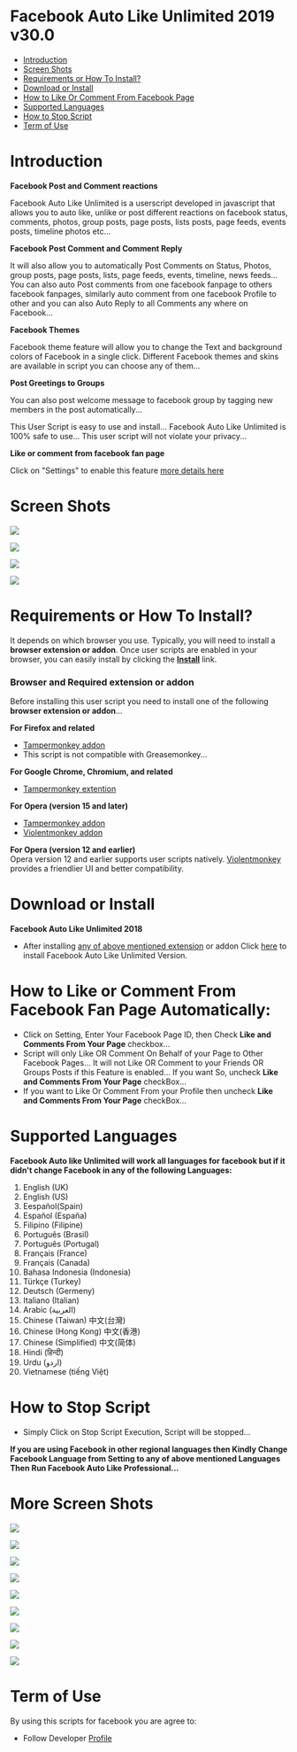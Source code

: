 Facebook Auto Like Unlimited 2019 v30.0
==============================
- [Introduction](#introduction)
- [Screen Shots](#screen-shots)
- [Requirements or How To Install?](#requirements-or-how-to-install)
- [Download or Install](#download-or-install)
- [How to Like Or Comment From Facebook Page](#how-to-like-or-comment-from-facebook-fan-page-automatically)
- [Supported Languages](#supported-languages)
- [How to Stop Script](#how-to-stop-script)
- [Term of Use](#term-of-use)

Introduction
============
<b>Facebook Post and Comment reactions</b>

   Facebook Auto Like Unlimited is a userscript developed in javascript that allows you to auto like, unlike or post different reactions on facebook status, comments, photos, group posts, page posts, lists posts, page feeds, events posts, timeline photos etc...
  
  <b>Facebook Post Comment and Comment Reply</b>
  
   It will also allow you to automatically Post Comments on Status, Photos, group posts, page posts, lists, page feeds, events, timeline, news feeds... You can also auto Post comments from one facebook fanpage to others facebook fanpages, similarly auto comment from one facebook Profile to other and you can also Auto Reply to all Comments any where on Facebook...
  
   <b>Facebook Themes</b>
   
   Facebook theme feature will allow you to change the Text and background colors of Facebook in a single click. Different Facebook themes and skins are available in script you can choose any of them...
   
   <b>Post Greetings to Groups</b>
   
   You can also post welcome message to facebook group by tagging new members in the post automatically...
    
   This User Script is easy to use and install... Facebook Auto Like Unlimited is 100% safe to use... This user script will not violate your privacy... 
   
   <b>Like or comment from facebook fan page</b>
   
   Click on "Settings" to enable this feature [more details here](#how-to-like-or-comment-from-facebook-fan-page-automatically)

Screen Shots
===================
![](https://github.com/ZiaUrR3hman/FacebookAutoLikeProfessional/raw/master/images/LikeOrCommentAsFacebookPageScript.png)

![](https://github.com/ZiaUrR3hman/FacebookAutoLikeProfessional/raw/master/images/facebookAutoLikeUnlimitedChangeTheme.PNG)

![](https://github.com/ZiaUrR3hman/FacebookAutoLikeProfessional/raw/master/images/postCommentMenu.PNG)

![](https://github.com/ZiaUrR3hman/FacebookAutoLikeProfessional/raw/master/images/AutoReplyToCOmments.png)


Requirements or How To Install?
===================
It depends on which browser you use. Typically, you will need to install a <b>browser extension or addon</b>.
Once user scripts are enabled in your browser, you can easily install by clicking the  <b>[Install](#download-or-install)</b> link.

<h3>Browser and Required extension or addon</h3>
Before installing this user script you need to install one of the following <b>browser extension or addon</b>...

<b>For Firefox and related</b>
  - [Tampermonkey addon](https://addons.mozilla.org/en-US/firefox/addon/tampermonkey/)<br>
  - This script is not compatible with Greasemonkey...

<b>For Google Chrome, Chromium, and related</b>
  - [Tampermonkey extention](https://chrome.google.com/webstore/detail/tampermonkey/dhdgffkkebhmkfjojejmpbldmpobfkfo) <br>

<b>For Opera (version 15 and later)</b>
  - [Tampermonkey addon](https://addons.opera.com/en/extensions/details/tampermonkey-beta)<br>
  - [Violentmonkey addon](https://addons.opera.com/en/extensions/details/violent-monkey)

<b>For Opera (version 12 and earlier)</b><br>
Opera version 12 and earlier supports user scripts natively. [Violentmonkey](https://addons.opera.com/en/extensions/details/violent-monkey) provides a friendlier UI and better compatibility.

Download or Install
===================
<b>Facebook Auto Like Unlimited 2018</b>
- After installing [any of above mentioned extension](#requirements-or-how-to-install) or addon Click [here](https://raw.githubusercontent.com/ZiaUrR3hman/FacebookAutoLikeProfessional/master/FacebookAutoLikeUnlimited.user.js) to install Facebook Auto Like Unlimited Version.

How to Like or Comment From Facebook Fan Page Automatically:
========================================================
  - Click on Setting, Enter Your Facebook Page ID, then Check <b>Like and Comments From Your Page</b> checkbox...
  - Script will only Like OR Comment On Behalf of your Page to Other Facebook Pages... It will not Like OR Comment to your Friends OR Groups Posts if this Feature is enabled... If you want So, uncheck <b>Like and Comments From Your Page</b> checkBox...
  - If you want to Like Or Comment From your Profile then uncheck <b>Like and Comments From Your Page</b> checkBox...

Supported Languages
===================
<b>Facebook Auto like Unlimited will work all languages for facebook but if it didn't change Facebook in any of the following Languages:</b>

1.	English (UK)<br>
2.	English (US)<br>
3.	Eespañol(Spain)<br>
4.	Español (España)<br>
5.	Filipino (Filipine)<br>
6.	Português (Brasil)<br>
7.	Português (Portugal)<br>
8.	Français (France)<br>
9.	Français (Canada)<br>
10.	Bahasa Indonesia (Indonesia)<br>
11.	Türkçe (Turkey)<br>
12.	Deutsch (Germeny)<br>
13.	Italiano (Italian)<br>
14.	Arabic (العربية)<br>
15.	Chinese (Taiwan) 中文(台灣)<br>
16.	Chinese (Hong Kong) 中文(香港)<br>
17.	Chinese (Simplified) 中文(简体)<br>
18.	Hindi (हिन्दी) <br>
19.	Urdu (اردو)<br>
20.	Vietnamese (tiếng Việt)<br>

How to Stop Script
=================
  - Simply Click on Stop Script Execution, Script will be stopped...
    
<b>If you are using Facebook in other regional languages then Kindly Change Facebook Language from Setting to any of above mentioned Languages Then Run Facebook Auto Like Professional...</b>

More Screen Shots
===================

![](https://github.com/ZiaUrR3hman/FacebookAutoLikeProfessional/raw/master/images/ViewRandomCOmments.png)

![](https://github.com/ZiaUrR3hman/FacebookAutoLikeProfessional/raw/master/images/ChangeSpeed.png)

![](https://github.com/ZiaUrR3hman/FacebookAutoLikeProfessional/raw/master/images/t1.PNG)

![](https://github.com/ZiaUrR3hman/FacebookAutoLikeProfessional/raw/master/images/t2.PNG)

![](https://github.com/ZiaUrR3hman/FacebookAutoLikeProfessional/raw/master/images/t3.PNG)

![](https://github.com/ZiaUrR3hman/FacebookAutoLikeProfessional/raw/master/images/t4.PNG)

![](https://github.com/ZiaUrR3hman/FacebookAutoLikeProfessional/raw/master/images/t5.PNG)

![](https://github.com/ZiaUrR3hman/FacebookAutoLikeProfessional/raw/master/images/t6.PNG)

![](https://github.com/ZiaUrR3hman/FacebookAutoLikeProfessional/raw/master/images/t7.PNG)

Term of Use
===========
By using this scripts for facebook you are agree to:
- Follow Developer [Profile](https://www.facebook.com/ZiaUrR3hman)

